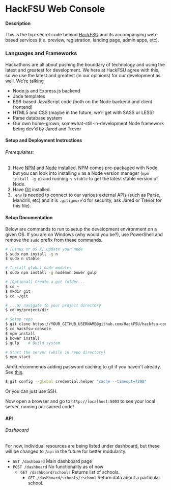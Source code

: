 HackFSU Web Console
===================

#### Description
This is the top-secret code behind [HackFSU](http://hackfsu.com) and its accompanying
web-based services (i.e. preview, registration, landing page, admin apps, etc).

### Languages and Frameworks
Hackathons are all about pushing the boundary of technology and using the latest and
greatest for development. We here at HackFSU agree with this, so we use the latest and greatest (in our opinions) for our development as well. We're talking
* Node.js and Express.js backend
* Jade templates
* ES6-based JavaScript code (both on the Node backend and client frontend)
* HTML5 and CSS (maybe in the future, we'll get with SASS or LESS)
* Parse database system
* Our own home-grown, somewhat-still-in-development Node framework being dev'd by
Jared and Trevor

#### Setup and Deployment Instructions

###### Prerequisites:

1. Have [NPM](https://www.npmjs.com/) and [Node](https://nodejs.org/en/) installed. NPM comes pre-packaged with Node, but you can look into installing
`n` as a Node version manager (`npm install -g n`) and running `n stable` to get the
latest stable version of Node.
2. Have [Git](https://git-scm.com/downloads) installed.
3. `.env` is needed to connect to our various external APIs (such as Parse, Mandrill, etc)  and it is `.gitignore`'d for security, ask Jared or Trevor for this file).


#### Setup Documentation
Below are commands to run to setup the development environment on a given OS. If you are on Windows (why would you be?), use PowerShell and remove the `sudo` prefix from these
commands.

```bash
# [Linux or OS X] Update your node
$ sudo npm install -g n
$ sudo n stable

# Install global node modules
$ sudo npm install -g nodemon bower gulp

# [Optional] Create a git folder...
$ cd ~
$ mkdir git
$ cd ~/git

# ...or navigate to your project directory
$ cd my/project/dir

# Setup repo
$ git clone https://YOUR_GITHUB_USERNAME@github.com/HackFSU/hackfsu-console.git
$ cd hackfsu-console
$ npm install
$ bower install
$ gulp    # Build system

# Start the server (while in repo directory)
$ npm start
```

Jared recommends adding password caching to git if you haven't already. See [this](http://stackoverflow.com/questions/5343068/is-there-a-way-to-skip-password-typing-when-using-https-github).
```bash
$ git config --global credential.helper "cache --timeout=7200"
```

Or you can just use SSH.

Now open a browser and go to `http://localhost:5003` to see your local server,
running our sacred code!

#### API
###### Dashboard
For now, individual resources are being listed under dashboard, but these will be
changed to `/api` in the future for better modularity.
* `GET /dashboard` Main dashboard page
* `POST /dashboard` No functionality as of now
	* `GET /dashboard/schools` Returns list of schools.
		* `GET /dashboard/schools/:school` Return data about a particular school.
